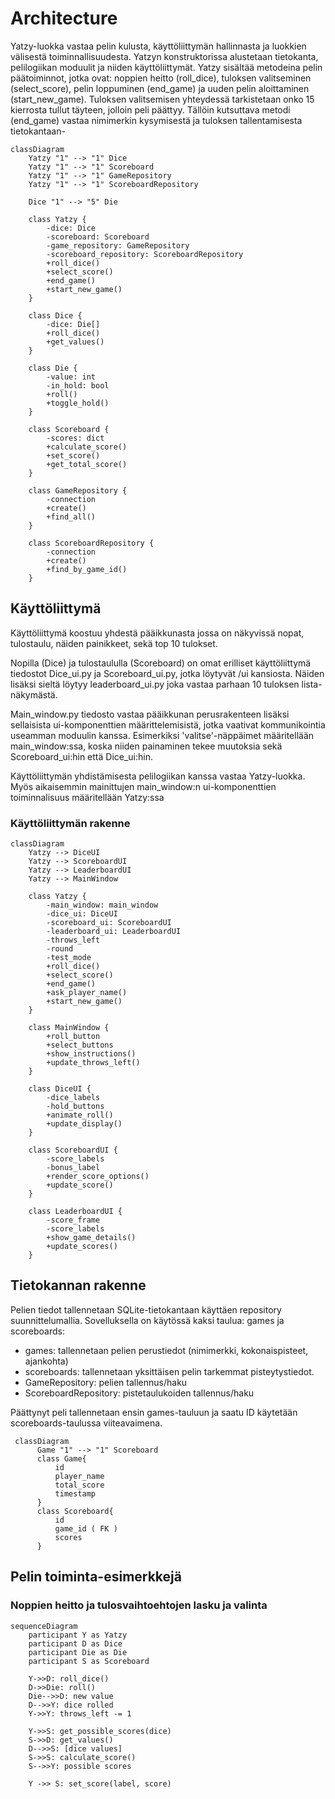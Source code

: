 # Architecture
Yatzy-luokka vastaa pelin kulusta, käyttöliittymän hallinnasta ja luokkien välisestä toiminnallisuudesta.
Yatzyn konstruktorissa alustetaan tietokanta, pelilogiikan moduulit ja niiden käyttöliittymät.
Yatzy sisältää metodeina pelin päätoiminnot, jotka ovat: noppien heitto (roll_dice), tuloksen valitseminen (select_score), pelin loppuminen (end_game) ja uuden pelin aloittaminen (start_new_game).
Tuloksen valitsemisen yhteydessä tarkistetaan onko 15 kierrosta tullut täyteen, jolloin peli päättyy. Tällöin kutsuttava metodi (end_game) vastaa nimimerkin kysymisestä ja tuloksen tallentamisesta tietokantaan-
```mermaid
classDiagram
    Yatzy "1" --> "1" Dice
    Yatzy "1" --> "1" Scoreboard
    Yatzy "1" --> "1" GameRepository
    Yatzy "1" --> "1" ScoreboardRepository

    Dice "1" --> "5" Die

    class Yatzy {
        -dice: Dice
        -scoreboard: Scoreboard
        -game_repository: GameRepository
        -scoreboard_repository: ScoreboardRepository
        +roll_dice()
        +select_score()
        +end_game()
        +start_new_game()
    }

    class Dice {
        -dice: Die[]
        +roll_dice()
        +get_values()
    }

    class Die {
        -value: int
        -in_hold: bool
        +roll()
        +toggle_hold()
    }

    class Scoreboard {
        -scores: dict
        +calculate_score()
        +set_score()
        +get_total_score()
    }

    class GameRepository {
        -connection
        +create()
        +find_all()
    }

    class ScoreboardRepository {
        -connection
        +create()
        +find_by_game_id()
    }

```

## Käyttöliittymä

Käyttöliittymä koostuu yhdestä pääikkunasta jossa on näkyvissä nopat, tulostaulu, näiden painikkeet, sekä top 10 tulokset.

Nopilla (Dice) ja tulostaululla (Scoreboard) on omat erilliset käyttöliittymä tiedostot Dice_ui.py ja Scoreboard_ui.py, jotka löytyvät /ui kansiosta. Näiden lisäksi sieltä löytyy leaderboard_ui.py joka vastaa parhaan 10 tuloksen lista-näkymästä.

Main_window.py tiedosto vastaa pääikkunan perusrakenteen lisäksi sellaisista ui-komponenttien määrittelemisistä, jotka vaativat kommunikointia useamman moduulin kanssa. Esimerkiksi 'valitse'-näppäimet määritellään main_window:ssa, koska niiden painaminen tekee muutoksia sekä Scoreboard_ui:hin että Dice_ui:hin.

Käyttöliittymän yhdistämisesta pelilogiikan kanssa vastaa Yatzy-luokka. Myös aikaisemmin mainittujen main_window:n ui-komponenttien toiminnalisuus määritellään Yatzy:ssa


### Käyttöliittymän rakenne

```mermaid
classDiagram
    Yatzy --> DiceUI
    Yatzy --> ScoreboardUI
    Yatzy --> LeaderboardUI
    Yatzy --> MainWindow

    class Yatzy {
        -main_window: main_window
        -dice_ui: DiceUI
        -scoreboard_ui: ScoreboardUI
        -leaderboard_ui: LeaderboardUI
        -throws_left
        -round
        -test_mode
        +roll_dice()
        +select_score()
        +end_game()
        +ask_player_name()
        +start_new_game()
    }

    class MainWindow {
        +roll_button
        +select_buttons
        +show_instructions()
        +update_throws_left()
    }

    class DiceUI {
        -dice_labels
        -hold_buttons
        +animate_roll()
        +update_display()
    }

    class ScoreboardUI {
        -score_labels
        -bonus_label
        +render_score_options()
        +update_score()
    }

    class LeaderboardUI {
        -score_frame
        -score_labels
        +show_game_details()
        +update_scores()
    }
```


## Tietokannan rakenne
Pelien tiedot tallennetaan SQLite-tietokantaan käyttäen repository suunnittelumallia. Sovelluksella on käytössä kaksi taulua: games ja scoreboards:
- games: tallennetaan pelien perustiedot (nimimerkki, kokonaispisteet, ajankohta)
- scoreboards: tallennetaan yksittäisen pelin tarkemmat pisteytystiedot.
- GameRepository: pelien tallennus/haku
- ScoreboardRepository: pistetaulukoiden tallennus/haku

Päättynyt peli tallennetaan ensin games-tauluun ja
saatu ID käytetään scoreboards-taulussa viiteavaimena.


```mermaid
 classDiagram
      Game "1" --> "1" Scoreboard
      class Game{
          id
          player_name
          total_score
          timestamp
      }
      class Scoreboard{
          id
          game_id ( FK )
          scores
      }
```

## Pelin toiminta-esimerkkejä
### Noppien heitto ja tulosvaihtoehtojen lasku ja valinta
```mermaid
sequenceDiagram
    participant Y as Yatzy
    participant D as Dice
    participant Die as Die
    participant S as Scoreboard

    Y->>D: roll_dice()
    D->>Die: roll()
    Die-->>D: new value
    D-->>Y: dice rolled
    Y->>Y: throws_left -= 1

    Y->>S: get_possible_scores(dice)
    S->>D: get_values()
    D-->>S: [dice values]
    S->>S: calculate_score()
    S-->>Y: possible scores

    Y ->> S: set_score(label, score)
```

